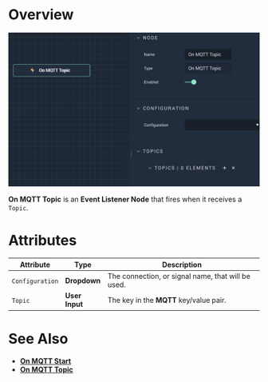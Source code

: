 # Overview

![The On MQTT Topic Node.](../../../../.gitbook/assets/onmqtttopic.png)

**On MQTT Topic** is an **Event Listener Node** that fires when it receives a `Topic`. 

# Attributes

|Attribute|Type|Description|
|---|---|---|
|`Configuration`|**Dropdown**|The connection, or signal name, that will be used.|
|`Topic`|**User Input**|The key in the **MQTT** key/value pair.|


# See Also

* [**On MQTT Start**](onmqttstart.md)
* [**On MQTT Topic**](onmqtttopic.md)

